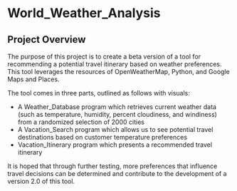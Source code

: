 # World_Weather_Analysis

## Project Overview

The purpose of this project is to create a beta version of a tool for recommending a potential travel itinerary based on weather preferences. This tool leverages the resources of OpenWeatherMap, Python, and Google Maps and Places.

The tool comes in three parts, outlined as follows with visuals:

 - A Weather_Database program which retrieves current weather data (such as temperature, humidity, percent cloudiness, and windiness) from a randomized selection of 2000 cities
 - A Vacation_Search program which allows us to see potential travel destinations based on customer temperature preferences
 - Vacation_Itinerary program which presents a recommended travel itinerary

It is hoped that through further testing, more preferences that influence travel decisions can be determined and contribute to the development of a version 2.0 of this tool. 
